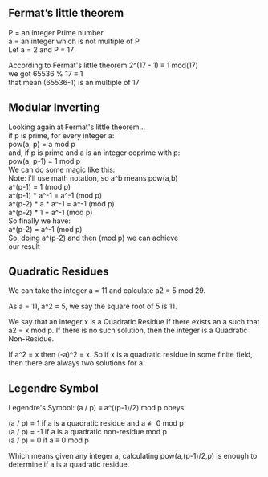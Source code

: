 ## Fermat’s little theorem 

P = an integer Prime number    
 a = an integer which is not multiple of P  
 Let a = 2 and P = 17 
 
 According to Fermat's little theorem 
  2^(17 - 1)     ≡ 1 mod(17)    
 we got  65536 % 17 ≡ 1   
 that mean (65536-1) is an multiple of 17 

## Modular Inverting

Looking again at Fermat's little theorem...    
if p is prime, for every integer a:    
        pow(a, p) = a mod p    
and, if p is prime and a is an integer coprime with p:    
        pow(a, p-1) = 1 mod p    
We can do some magic like this:    
Note: i'll use math notation, so a^b means pow(a,b)    
            a^(p-1) = 1 (mod p)    
            a^(p-1) * a^-1 = a^-1 (mod p)    
            a^(p-2) * a * a^-1 = a^-1 (mod p)    
            a^(p-2) * 1 = a^-1 (mod p)    
So finally we have:    
        a^(p-2) = a^-1 (mod p)    
So, doing a^(p-2) and then (mod p) we can achieve    
our result    


## Quadratic Residues
We can take the integer a = 11 and calculate a2 = 5 mod 29.

As a = 11, a^2 = 5, we say the square root of 5 is 11.

We say that an integer x is a Quadratic Residue if there exists an a such that a2 = x mod p. If there is no such solution, then the integer is a Quadratic Non-Residue.

If a^2 = x then (-a)^2 = x. So if x is a quadratic residue in some finite field, then there are always two solutions for a.

## Legendre Symbol

Legendre's Symbol: (a / p) ≡ a^((p-1)/2) mod p obeys:

(a / p) = 1 if a is a quadratic residue and a ≢ 0 mod p    
(a / p) = -1 if a is a quadratic non-residue mod p    
(a / p) = 0 if a ≡ 0 mod p     

Which means given any integer a, calculating pow(a,(p-1)/2,p) is enough to determine if a is a quadratic residue.
